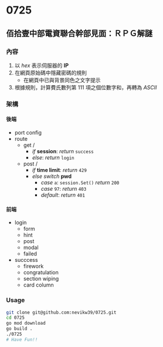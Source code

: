 # 0725
## 佰拾壹中部電資聯合幹部見面：ＲＰＧ解謎

### 內容
1. 以 *hex* 表示伺服器的 __IP__
2. 在網頁原始碼中隱藏密碼的規則
    - 在網頁中已與背景同色之文字提示
3. 根據規則，計算費氏數列第 111 項之個位數字和，再轉為 *ASCII*

### 架構
#### 後端
- port config
- route
  - get /
    - *if* __session__: *return* `success`
    - *else*: *return* `login`
  - post /
    - *if* __time limit__: *return* `429`
    - *else* *switch* __pwd__
      - *case* `a`: `session.Set()` *return* `200`
      - *case* `97`: *return* `403`
      - *default*: *return* `401`
#### 前端
- login
  - form
  - hint
  - post
  - modal
  - failed
- succcess
  - firework
  - congratulation
  - section wiping
  - card column

### Usage
```bash
git clone git@github.com:nevikw39/0725.git
cd 0725
go mod download
go build .
./0725
# Have Fun!!
```
